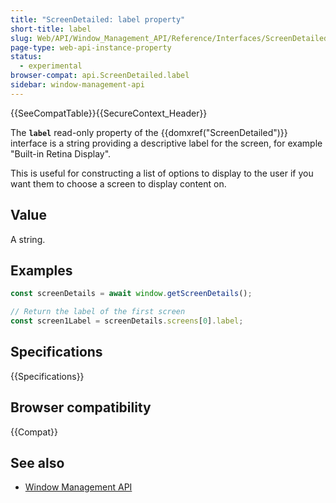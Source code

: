 ```yaml
---
title: "ScreenDetailed: label property"
short-title: label
slug: Web/API/Window_Management_API/Reference/Interfaces/ScreenDetailed/label
page-type: web-api-instance-property
status:
  - experimental
browser-compat: api.ScreenDetailed.label
sidebar: window-management-api
---
```


{{SeeCompatTable}}{{SecureContext_Header}}

The **`label`** read-only property of the
{{domxref("ScreenDetailed")}} interface is a string providing a descriptive label for the screen, for example "Built-in Retina Display".

This is useful for constructing a list of options to display to the user if you want them to choose a screen to display content on.

## Value

A string.

## Examples

```js
const screenDetails = await window.getScreenDetails();

// Return the label of the first screen
const screen1Label = screenDetails.screens[0].label;
```

## Specifications

{{Specifications}}

## Browser compatibility

{{Compat}}

## See also

- [Window Management API](/en-US/docs/Web/API/Window_Management_API)
